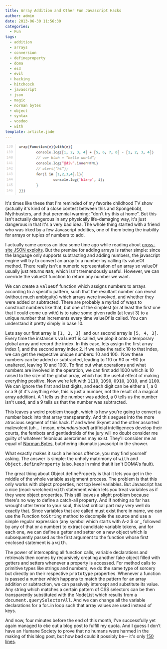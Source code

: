 ```yaml
---
title: Array Addition and Other Fun Javascript Hacks
author: admin
date: 2013-06-30 11:56:30
categories:
  - Fun
tags: 
  - addition
  - arrays
  - conversion
  - defineproperty
  - doma
  - es3
  - evil
  - hacking
  - hitchcock
  - javascript
  - json
  - magic
  - norman bytes
  - object
  - syntax
  - voodoo
  - with
template: article.jade
---
```


[![fun hacks](untitled.png)](untitled.png)

It's times like these that I'm reminded of my favorite childhood TV show (actually it's kind of a close contest between this and Spongebob), Mythbusters, and that perennial warning: "don't try this at home". But this isn't actually dangerous in any physically life-damaging way, it's just dangerous in that it's a very bad idea. The whole thing started with a friend who was irked by a few Javascript oddities, one of them being the inability for arrays or tuples of numbers to add.

I actually came across an idea some time ago while reading about [cross-site JSON exploits](http://jeremiahgrossman.blogspot.com/2006/01/advanced-web-attack-techniques-using.html). But the premise for adding arrays is rather simple: since the language only supports subtracting and adding numbers, the javascript engine will try to convert an array to a number by calling its valueOf method. There really isn't a numeric representation of an array so valueOf usually just returns <tt>NaN</tt>, which isn't tremendously useful. However, we can override the valueOf function to return any number we want.

We can create a <tt>valueOf</tt> function which assigns numbers to arrays according to a specific pattern, such that the resultant number can reveal (without much ambiguity) which arrays were involved, and whether they were added or subtracted. There are probably a myriad of ways to construct numbers like that, but one of the simplest (or at least the first one that I could come up with) is to raise some given radix (at least 3) to a unique number that increments every time valueOf is called. You can understand it pretty simply in base 10.

Lets say our first array is <tt>[1, 2, 3]</tt>  and our second array is <tt>[5, 4, 3]</tt>. Every time the instance's <tt>valueOf</tt> is called, we plop it onto a temporary global array and record the index. In this case, lets assign the first array index 1, and the second array index 2\. If we raise the radix 10 to that index, we can get the respective unique numbers: 10 and 100\.  Now these numbers can be added or subtracted, leading to 110 or 90 or -90 (or unaltered, leaving 10 and 100). To find out what operations and what numbers are involved in the operation, we can first add 1000 which is 10 raised to the size of the global array, which has the useful effect of making everything positive. Now we're left with <tt>1110</tt>, <tt>1090</tt>, <tt>0910</tt>, <tt>1010</tt>, and <tt>1100</tt>. We can ignore the first and last digits, and each digit can be either a 1, a 0 or a 9 (if it's anything else, this is just a number, not the result of a magical array addition). A 1 tells us the number was added, a 0 tells us the number isn't used, and a 9 tells us that the number was subtracted.

This leaves a weird problem though, which is how you're going to convert a number back into that array transparently. And this segues into the more atrocious segment of this hack. If and when Skynet and the other assorted malevolent (uh... I mean, _misunderstood_) artificial intelligences develop their courts, the fembots and gentledroids of the jury will no doubt consider me guilty of whatever felonious usercrimes may exist. They'll consider me an equal of [Norman Bytes](http://en.wikipedia.org/wiki/Norman_Bates), butchering idiomatic javascript in the shower.

What exactly makes it such a heinous offence, you may find yourself asking. The answer is simple: the unholy matrimony of <tt>with</tt> and <tt>Object.defineProperty</tt> (also, keep in mind that it isn't DOMA's fault).

The great thing about Object.defineProperty is that it lets you get in the middle of the whole variable assignment process. The problem is that this only works with object properties, not top level variables. But Javascript has a nice (read: wretched) <tt>with</tt> statement which lets you treat variables as if they were object properties. This still leaves a slight problem because there's no way to define a catch-all property. And if nothing so far has wrought utter terror to your soul, this last critical part may very well do exactly that. Since variables that are called must exist there in name, we can use the Function <tt>toString</tt> method to decompile the source and use a simple regular expression (any symbol which starts with A-z $ or _ followed by any of that or a number) to extract candidate variable tokens, and for each one, we can define a getter and setter on a new object which is subsequently passed as the first argument to the function whose first enclosed statement is a <tt>with</tt>.

The power of intercepting all function calls, variable declarations and retrievals then comes by recursively creating another fake object filled with getters and setters whenever a property is accessed. For method calls to primitive types like strings and numbers, we do the same type of sorcery but directly on their respective <tt>prototype</tt> properties. Whenever a function is passed a number which happens to match the pattern for an array addition or subtraction, we can passively intercept and substitute its value. Any string which matches a certain pattern of CSS selectors can be then transparently substituted with the NodeList which results from a <tt>document.querySelectorAll</tt>. And we can change all the variable declarations for a for..in loop such that array values are used instead of keys.

And now, four minutes before the end of this month, I've successfully yet again managed to eke out a blog post to fulfill my quota. And I guess I don't have an Humane Society to prove that no humans were harmed in the making of this blog post, but how bad could it possibly be-- it's only [150 lines](https://github.com/antimatter15/mathemath.js/blob/master/test.js).

